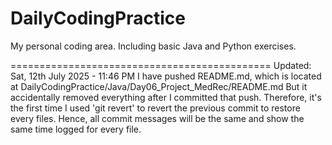 # DailyCodingPractice
My personal coding area. 
Including basic Java and Python exercises.

=============================================
Updated: Sat, 12th July 2025 - 11:46 PM
I have pushed README.md, which is located at DailyCodingPractice/Java/Day06_Project_MedRec/README.md
But it accidentally removed everything after I committed that push.
Therefore, it's the first time I used 'git revert' to revert the previous commit
to restore every files.
Hence, all commit messages will be the same and show the same time logged for every file.
